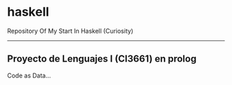 haskell
=======

Repository Of My Start In Haskell (Curiosity)

-------
Proyecto de Lenguajes I (CI3661) en prolog
-------
Code as Data...
